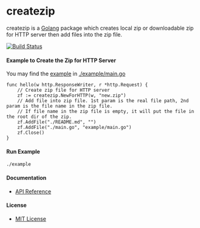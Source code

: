 # createzip

createzip is a [Golang](http://golang.org) package which creates local zip or downloadable zip for HTTP server then add files into the zip file.

[![Build Status](https://travis-ci.org/northbright/createzip.svg?branch=master)](https://travis-ci.org/northbright/createzip)

#### Example to Create the Zip for HTTP Server  

You may find the [example](./example/main.go) in [./example/main.go](./example/main.go)

    func hello(w http.ResponseWriter, r *http.Request) {
        // Create zip file for HTTP server
        zf := createzip.NewForHTTP(w, "new.zip")
        // Add file into zip file. 1st param is the real file path, 2nd param is the file name in the zip file.
        // If file name in the zip file is empty, it will put the file in the root dir of the zip.
        zf.AddFile("./README.md", "")
        zf.AddFile("./main.go", "example/main.go")
        zf.Close()
    }

#### Run Example

`./example`


#### Documentation
* [API Reference](http://godoc.org/github.com/northbright/createzip)

#### License
* [MIT License](./LICENSE)
